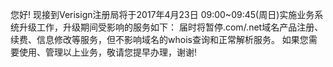 您好!
现接到Verisign注册局将于2017年4月23日 09:00~09:45(周日)实施业务系统升级工作，升级期间受影响的服务如下：
届时将暂停.com/.net域名产品注册、续费、信息修改等服务，但不影响域名的whois查询和正常解析服务。
如果您需要使用、管理以上业务，敬请您提早办理，谢谢!
